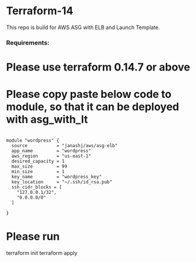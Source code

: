 # Terraform-14
This repo is build for AWS ASG with ELB and Launch Template.

### Requirements:
# Please use terraform 0.14.7 or above

# Please copy paste below code to module, so that it can be deployed with asg_with_lt 

```

module "wordpress" {
  source           = "janashj/aws/asg-elb"
  app_name         = "wordpress"
  aws_region       = "us-east-1"
  desired_capacity = 1
  max_size         = 99
  min_size         = 1
  key_name         = "wordpress_key"
  key_location     = "~/.ssh/id_rsa.pub"
  ssh_cidr_blocks = [
    "127.0.0.1/32",
    "0.0.0.0/0"
  ]
 
}

```

# Please run
terraform init
terraform apply

```
